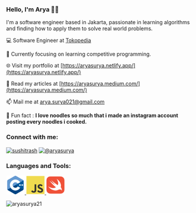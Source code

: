 ### Hello, I'm Arya 👋👋

<p align="left">I'm a software engineer based in Jakarta, passionate in learning algorithms and finding how to apply them to solve real world problems.</p>

💻 Software Engineer at [Tokopedia](https://apps.apple.com/us/app/tokopedia/id1001394201)

🎯 Currently focusing on learning competitive programming.

🌐 Visit my portfolio at [https://aryasurya.netlify.app/](https://aryasurya.netlify.app/)

📝 Read my articles at [https://aryasurya.medium.com/](https://aryasurya.medium.com/)

📫 Mail me at arya.surya021@gmail.com

🍜 Fun fact : **I love noodles so much that i made an instagram account posting every noodles i cooked.**

<h3 align="left">Connect with me:</h3>
<p align="left">
<a href="https://stackoverflow.com/users/sushitrash" target="blank"><img align="center" src="https://upload.wikimedia.org/wikipedia/commons/e/ef/Stack_Overflow_icon.svg" alt="sushitrash" height="50" width="50" /></a>
<a href="https://medium.com/@aryasurya" target="blank"><img align="center" src="https://cdns.iconmonstr.com/wp-content/assets/preview/2018/240/iconmonstr-medium-1.png" alt="@aryasurya" height="50" width="50" /></a>
</p>

<h3 align="left">Languages and Tools:</h3>
<p align="left"> <a href="https://www.w3schools.com/cpp/" target="_blank"> <img src="https://raw.githubusercontent.com/devicons/devicon/master/icons/cplusplus/cplusplus-original.svg" alt="cplusplus" width="50" height="50"/> </a> <a href="https://developer.mozilla.org/en-US/docs/Web/JavaScript" target="_blank"> <img src="https://raw.githubusercontent.com/devicons/devicon/master/icons/javascript/javascript-original.svg" alt="javascript" width="50" height="50"/> </a> <a href="https://developer.apple.com/swift/" target="_blank"> <img src="https://raw.githubusercontent.com/devicons/devicon/master/icons/swift/swift-original.svg" alt="swift" width="50" height="50"/> </a> </p>

<p>&nbsp;<img align="left" src="https://github-readme-stats.vercel.app/api?username=aryasurya21&show_icons=true&theme=radical&title_color=f5ec00&locale=en" alt="aryasurya21" /></p>
